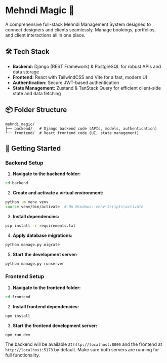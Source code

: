 # Mehndi Magic 🎨

A comprehensive full-stack Mehndi Management System designed to connect designers and clients seamlessly. Manage bookings, portfolios, and client interactions all in one place.

## 🛠 Tech Stack

- **Backend:** Django (REST Framework) & PostgreSQL for robust APIs and data storage
- **Frontend:** React with TailwindCSS and Vite for a fast, modern UI
- **Authentication:** Secure JWT-based authentication
- **State Management:** Zustand & TanStack Query for efficient client-side state and data fetching

## 📦 Folder Structure

```
mehndi_magic/
├── backend/   # Django backend code (APIs, models, authentication)
└── frontend/  # React frontend code (UI, state management)
```

## 🚀 Getting Started

### Backend Setup

1. **Navigate to the backend folder:**

```bash
cd backend
```

2. **Create and activate a virtual environment:**

```bash
python -m venv venv
source venv/bin/activate  # On Windows: venv\Scripts\activate
```

3. **Install dependencies:**

```bash
pip install -r requirements.txt
```

4. **Apply database migrations:**

```bash
python manage.py migrate
```

5. **Start the development server:**

```bash
python manage.py runserver
```

### Frontend Setup

1. **Navigate to the frontend folder:**

```bash
cd frontend
```

2. **Install frontend dependencies:**

```bash
npm install
```

3. **Start the frontend development server:**

```bash
npm run dev
```

The backend will be available at `http://localhost:8000` and the frontend at `http://localhost:5173` by default.
Make sure both servers are running for full functionality.
